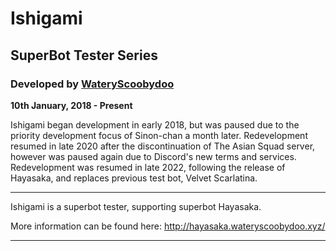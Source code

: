 # Ishigami
## SuperBot Tester Series
### Developed by [WateryScoobydoo](https://www.twitch.tv/wateryscoobydoo/)

**10th January, 2018 - Present**

Ishigami began development in early 2018, but was paused due to the priority development focus of Sinon-chan a month later. Redevelopment resumed in late 2020 after the discontinuation of The Asian Squad server, however was paused again due to Discord's new terms and services. Redevelopment was resumed in late 2022, following the release of Hayasaka, and replaces previous test bot, Velvet Scarlatina. 

---

Ishigami is a superbot tester, supporting superbot Hayasaka.

More information can be found here:
http://hayasaka.wateryscoobydoo.xyz/

---

[^1]: (c) Copyright WateryScoobydoo 2023.